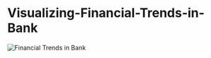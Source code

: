 # Visualizing-Financial-Trends-in-Bank

![Financial Trends in Bank](https://github.com/RAm-SaGar-863/Visualizing-Financial-Trends-in-Bank/assets/128234583/1f0cc380-80e7-4ff9-b5fb-491392b8d141)
